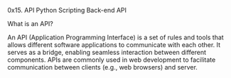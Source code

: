 0x15. API
Python
Scripting
Back-end
API

What is an API?

An API (Application Programming Interface) is a set of rules and tools that allows different 
software applications to communicate with each other. 
It serves as a bridge, enabling seamless interaction between different components. 
APIs are commonly used in web development to facilitate communication between clients (e.g., web browsers) and server.
